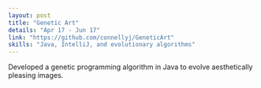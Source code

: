 ```yaml
---
layout: post
title: "Genetic Art"
details: "Apr 17 - Jun 17"
link: "https://github.com/connellyj/GeneticArt"
skills: "Java, IntelliJ, and evolutionary algorithms"
---
```


Developed a genetic programming algorithm in Java to evolve aesthetically pleasing images.
